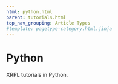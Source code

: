 ```yaml
---
html: python.html
parent: tutorials.html
top_nav_grouping: Article Types
#template: pagetype-category.html.jinja
---
```

# Python

XRPL tutorials in Python.
